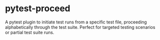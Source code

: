 # pytest-proceed
A pytest plugin to initiate test runs from a specific test file, proceeding alphabetically through the test suite. Perfect for targeted testing scenarios or partial test suite runs.
